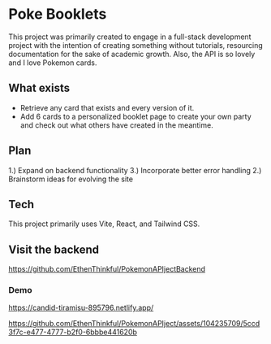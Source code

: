 # Poke Booklets
This project was primarily created to engage in a full-stack development project with the intention of creating something without tutorials, resourcing documentation for the sake of academic growth. Also, the API is so lovely and I love Pokemon cards.

## What exists
- Retrieve any card that exists and every version of it.
- Add 6 cards to a personalized booklet page to create your own party and check out what others have created in the meantime.

## Plan
1.) Expand on backend functionality 
3.) Incorporate better error handling
2.) Brainstorm ideas for evolving the site 

## Tech
This project primarily uses Vite, React, and Tailwind CSS.

## Visit the backend
https://github.com/EthenThinkful/PokemonAPIjectBackend

### Demo
https://candid-tiramisu-895796.netlify.app/

https://github.com/EthenThinkful/PokemonAPIject/assets/104235709/5ccd3f7c-e477-4777-b2f0-6bbbe441620b



